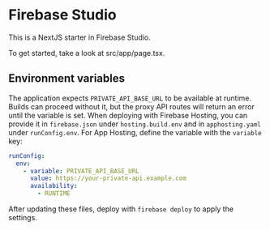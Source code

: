 # Firebase Studio

This is a NextJS starter in Firebase Studio.

To get started, take a look at src/app/page.tsx.

## Environment variables

The application expects `PRIVATE_API_BASE_URL` to be available at runtime. Builds
can proceed without it, but the proxy API routes will return an error until the
variable is set. When deploying with Firebase Hosting, you can provide it in
`firebase.json` under `hosting.build.env` and in `apphosting.yaml` under
`runConfig.env`. For App Hosting, define the variable with the `variable` key:

```yaml
runConfig:
  env:
    - variable: PRIVATE_API_BASE_URL
      value: https://your-private-api.example.com
      availability:
        - RUNTIME
```

After updating these files, deploy with `firebase deploy` to apply the settings.
